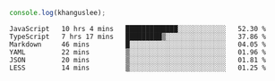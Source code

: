 ```js
console.log(khanguslee);
```

<!--START_SECTION:waka-->

```text
JavaScript   10 hrs 4 mins   █████████████░░░░░░░░░░░░   52.30 %
TypeScript   7 hrs 17 mins   █████████▒░░░░░░░░░░░░░░░   37.86 %
Markdown     46 mins         █░░░░░░░░░░░░░░░░░░░░░░░░   04.05 %
YAML         22 mins         ▒░░░░░░░░░░░░░░░░░░░░░░░░   01.96 %
JSON         20 mins         ▒░░░░░░░░░░░░░░░░░░░░░░░░   01.81 %
LESS         14 mins         ▒░░░░░░░░░░░░░░░░░░░░░░░░   01.25 %
```

<!--END_SECTION:waka-->

<!--
**khanguslee/khanguslee** is a ✨ _special_ ✨ repository because its `README.md` (this file) appears on your GitHub profile.

Here are some ideas to get you started:

- 🔭 I’m currently working on ...
- 🌱 I’m currently learning ...
- 👯 I’m looking to collaborate on ...
- 🤔 I’m looking for help with ...
- 💬 Ask me about ...
- 📫 How to reach me: ...
- 😄 Pronouns: ...
- ⚡ Fun fact: ...
-->
